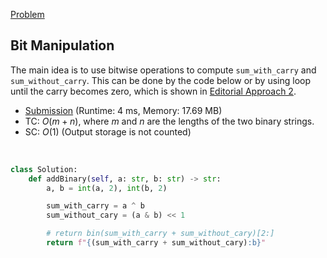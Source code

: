 [Problem](https://leetcode.com/problems/add-binary/)

## Bit Manipulation

The main idea is to use bitwise operations to compute `sum_with_carry` and `sum_without_carry`. This can be done by the code below or by using loop until the carry becomes zero, which is shown in [Editorial Approach 2](https://leetcode.com/problems/add-binary/editorial/?envType=study-plan-v2&envId=top-interview-150#approach-2-bit-manipulation).



- [Submission](https://leetcode.com/problems/add-binary/submissions/) (Runtime: 4 ms, Memory: 17.69 MB)
- TC: $O(m + n)$, where $m$ and $n$ are the lengths of the two binary strings.
- SC: $O(1)$ (Output storage is not counted)
<br>

```python
class Solution:
    def addBinary(self, a: str, b: str) -> str:
        a, b = int(a, 2), int(b, 2)

        sum_with_carry = a ^ b
        sum_without_cary = (a & b) << 1

        # return bin(sum_with_carry + sum_without_cary)[2:]
        return f"{(sum_with_carry + sum_without_cary):b}"

```
